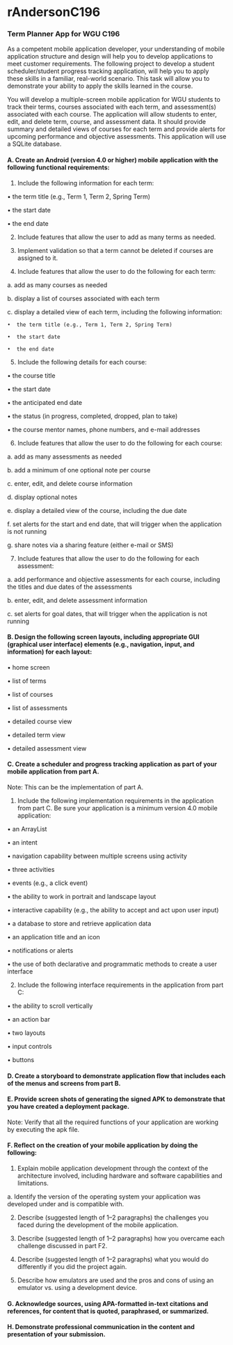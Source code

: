 # rAndersonC196

### Term Planner App for WGU C196

As a competent mobile application developer, your understanding of mobile application structure and design will help you to develop applications to meet customer requirements. The following project to develop a student scheduler/student progress tracking application, will help you to apply these skills in a familiar, real-world scenario. This task will allow you to demonstrate your ability to apply the skills learned in the course.


You will develop a multiple-screen mobile application for WGU students to track their terms, courses associated with each term, and assessment(s) associated with each course. The application will allow students to enter, edit, and delete term, course, and assessment data. It should provide summary and detailed views of courses for each term and provide alerts for upcoming performance and objective assessments. This application will use a SQLite database.


#### A. Create an Android (version 4.0 or higher) mobile application with the following functional requirements:

1. Include the following information for each  term:


•  the term title (e.g., Term 1, Term 2, Spring Term)

•  the start date

•  the end date 


2. Include features that allow the user to add as many terms as needed.

3. Implement validation so that a term cannot be deleted if courses are assigned to it.

4. Include features that allow the user to do the following for each  term:

a. add as many courses as needed

b. display a list of courses associated with each  term

c. display a detailed view of each  term, including the following information:
```
•  the term title (e.g., Term 1, Term 2, Spring Term)

•  the start date

•  the end date
```

5. Include the following details for each  course:

•  the course title

•  the start date

•  the anticipated end date

•  the status (in progress, completed, dropped, plan to take)

•  the course mentor names, phone numbers, and e-mail addresses


6. Include features that allow the user to do the following for each  course:

a. add as many assessments as needed

b. add a minimum of one optional note per course

c. enter, edit, and delete course information

d. display optional notes

e. display a detailed view of the course, including the due date

f. set alerts for the start and end date, that will trigger when the application is not running

g. share notes via a sharing feature (either e-mail or SMS)

7. Include features that allow the user to do the following for each  assessment:

a. add performance and objective assessments for each  course, including the titles and due dates of the assessments

b. enter, edit, and delete assessment information

c. set alerts for goal dates, that will trigger when the application is not running


#### B. Design the following screen layouts, including appropriate GUI (graphical user interface) elements (e.g., navigation, input, and information) for each  layout:

•  home screen

•  list of terms

•  list of courses

•  list of assessments

•  detailed course view

•  detailed term view

•  detailed assessment view


#### C. Create a scheduler and progress tracking application as part of your mobile application from part A.


Note: This can be the implementation of part A.


1. Include the following implementation requirements in the application from part C. Be sure your application is a minimum version 4.0 mobile application:

•  an ArrayList

•  an intent

•  navigation capability between multiple screens using activity

•  three activities

•  events (e.g., a click event)

•  the ability to work in portrait and landscape layout

•  interactive capability (e.g., the ability to accept and act upon user input)

•  a database to store and retrieve application data

•  an application title and an icon

•  notifications or alerts

•  the use of both declarative and programmatic methods to create a user interface


2. Include the following interface requirements in the application from part C:

•  the ability to scroll vertically

•  an action bar

•  two layouts

•  input controls

•  buttons


#### D. Create a storyboard to demonstrate application flow that includes each  of the menus and screens from part B.


#### E. Provide screen shots of generating the signed APK to demonstrate that you have created a deployment package.


Note: Verify that all the required functions of your application are working by executing the apk file.


#### F. Reflect on the creation of your mobile application by doing the following:

1. Explain mobile application development through the context of the architecture involved, including hardware and software capabilities and limitations.

a. Identify the version of the operating system your application was developed under and is compatible with.

2. Describe (suggested length of 1–2 paragraphs) the challenges you faced during the development of the mobile application.

3. Describe (suggested length of 1–2 paragraphs) how you overcame each  challenge discussed in part F2.

4. Describe (suggested length of 1–2 paragraphs) what you would do differently if you did the project again.

5. Describe how emulators are used and the pros and cons of using an emulator vs. using a development device.


#### G. Acknowledge sources, using APA-formatted in-text citations and references, for content that is quoted, paraphrased, or summarized.


#### H. Demonstrate professional communication in the content and presentation of your submission.
